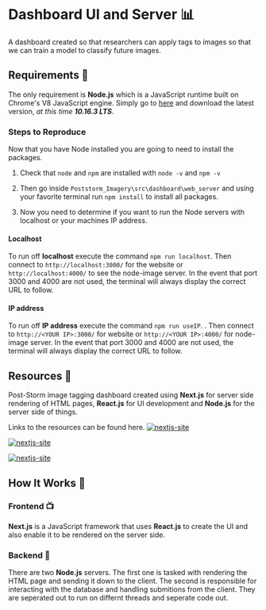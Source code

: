 # Dashboard UI and Server 📊

A dashboard created so that researchers can apply tags to images so that we can train a model to classify future images.

## Requirements 📝

The only requirement is **Node.js** which is a JavaScript runtime built on Chrome's V8 JavaScript engine. Simply go to [here](https://nodejs.org/en/) and download the latest version, *at this time **10.16.3 LTS***.

### Steps to Reproduce

Now that you have Node installed you are going to need to install the packages.

1. Check that `node` and `npm` are installed with `node -v` and `npm -v`

2. Then go inside `Poststorm_Imagery\src\dashboard\web_server` and using your favorite terminal run `npm install` to install all packages.

3. Now you need to determine if you want to run the Node servers with localhost or your machines IP address.

#### Localhost

To run off **localhost** execute the command `npm run localhost`. Then connect to `http://localhost:3000/` for the website or `http://localhost:4000/` to see the node-image server. In the event that port 3000 and 4000 are not used, the terminal will always display the correct URL to follow.

#### IP address

To run off **IP address** execute the command `npm run useIP`. . Then connect to `http://<YOUR IP>:3000/` for website or `http://<YOUR IP>:4000/` for node-image server. In the event that port 3000 and 4000 are not used, the terminal will always display the correct URL to follow.

## Resources 💎

Post-Storm image tagging dashboard created using **Next.js** for server side rendering of HTML pages, **React.js** for UI development and **Node.js** for the server side of things.

Links to the resources can be found here.
[![nextjs-site](https://seeklogo.com/images/N/next-js-logo-7929BCD36F-seeklogo.com.png)](https://nextjs.org/)


[![nextjs-site](https://cdn4.iconfinder.com/data/icons/logos-3/600/React.js_logo-512.png)](https://reactjs.org/)

[![nextjs-site](https://nodejs.org/static/images/logos/nodejs-new-pantone-black.png)](https://nodejs.org/)

## How It Works 🤔

### Frontend 📺

**Next.js** is a JavaScript framework that uses **React.js** to create the UI and also enable it to be rendered on the server side.

### Backend 📡

There are two **Node.js** servers. The first one is tasked with rendering the HTML page and sending it down to the client. The second is responsible for interacting with the database and handling submitions from the client. They are seperated out to run on differnt threads and seperate code out.
